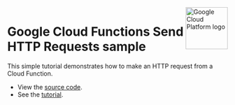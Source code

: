 <img src="https://avatars2.githubusercontent.com/u/2810941?v=3&s=96" alt="Google Cloud Platform logo" title="Google Cloud Platform" align="right" height="96" width="96"/>

# Google Cloud Functions Send HTTP Requests sample

This simple tutorial demonstrates how to make an HTTP request from a Cloud Function.

- View the [source code][code].
- See the [tutorial].

[code]: index.php
[tutorial]: https://cloud.google.com/functions/docs/samples/functions-concepts-requests
